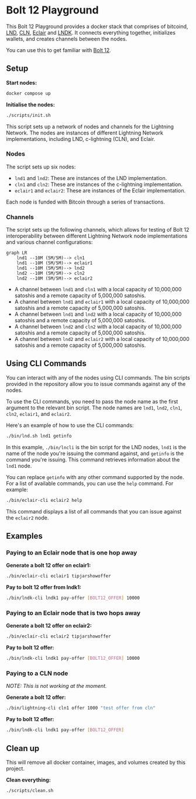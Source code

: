 # Bolt 12 Playground

This Bolt 12 Playground provides a docker stack that comprises of bitcoind, [LND](https://github.com/lightningnetwork/lnd), [CLN](https://github.com/ElementsProject/lightning), [Eclair](https://github.com/ACINQ/eclair) and [LNDK](https://github.com/lndk-org/lndk). It connects everything together, initializes wallets, and creates channels between the nodes.

You can use this to get familiar with [Bolt 12](https://bolt12.org/).

## Setup

**Start nodes:**

```sh
docker compose up
```

**Initialise the nodes:**

```sh
./scripts/init.sh
```

This script sets up a network of nodes and channels for the Lightning Network. The nodes are instances of different Lightning Network implementations, including LND, c-lightning (CLN), and Eclair.

### Nodes

The script sets up six nodes:

- `lnd1` and `lnd2`: These are instances of the LND implementation.
- `cln1` and `cln2`: These are instances of the c-lightning implementation.
- `eclair1` and `eclair2`: These are instances of the Eclair implementation.

Each node is funded with Bitcoin through a series of transactions.

### Channels

The script sets up the following channels, which allows for testing of Bolt 12 interoperability between different Lightning Network node implementations and various channel configurations:

```mermaid
graph LR
    lnd1 --10M (5M/5M)--> cln1
    lnd1 --10M (5M/5M)--> eclair1
    lnd1 --10M (5M/5M)--> lnd2
    lnd2 --10M (5M/5M)--> cln2
    lnd2 --10M (5M/5M)--> eclair2
```

- A channel between `lnd1` and `cln1` with a local capacity of 10,000,000 satoshis and a remote capacity of 5,000,000 satoshis.
- A channel between `lnd1` and `eclair1` with a local capacity of 10,000,000 satoshis and a remote capacity of 5,000,000 satoshis.
- A channel between `lnd1` and `lnd2` with a local capacity of 10,000,000 satoshis and a remote capacity of 5,000,000 satoshis.
- A channel between `lnd2` and `cln2` with a local capacity of 10,000,000 satoshis and a remote capacity of 5,000,000 satoshis.
- A channel between `lnd2` and `eclair2` with a local capacity of 10,000,000 satoshis and a remote capacity of 5,000,000 satoshis.

## Using CLI Commands

You can interact with any of the nodes using CLI commands. The bin scripts provided in the repository allow you to issue commands against any of the nodes. 

To use the CLI commands, you need to pass the node name as the first argument to the relevant bin script. The node names are `lnd1`, `lnd2`, `cln1`, `cln2`, `eclair1`, and `eclair2`.

Here's an example of how to use the CLI commands:

```sh
./bin/lnd.sh lnd1 getinfo
```

In this example, `./bin/lncli` is the bin script for the LND nodes, `lnd1` is the name of the node you're issuing the command against, and `getinfo` is the command you're issuing. This command retrieves information about the `lnd1` node.

You can replace `getinfo` with any other command supported by the node. For a list of available commands, you can use the `help` command. For example:

```sh
./bin/eclair-cli eclair2 help
```

This command displays a list of all commands that you can issue against the `eclair2` node.

## Examples


### Paying to an Eclair node that is one hop away

**Generate a bolt 12 offer on eclair1:**

```sh
./bin/eclair-cli eclair1 tipjarshowoffer
```

**Pay to bolt 12 offer from lndk1:**

```sh
./bin/lndk-cli lndk1 pay-offer [BOLT12_OFFER] 10000
```


### Paying to an Eclair node that is two hops away

**Generate a bolt 12 offer on eclair2:**

```sh
./bin/eclair-cli eclair2 tipjarshowoffer
```

**Pay to bolt 12 offer:**

```sh
./bin/lndk-cli lndk1 pay-offer [BOLT12_OFFER] 10000
```


### Paying to a CLN node

*NOTE: This is not working at the moment.*

**Generate a bolt 12 offer:**

```sh
./bin/lightning-cli cln1 offer 1000 "test offer from cln"
```

**Pay to bolt 12 offer:**

```sh
./bin/lndk-cli lndk1 pay-offer [BOLT12_OFFER]
```


## Clean up

This will remove all docker container, images, and volumes created by this project.

**Clean everything:**
```sh
./scripts/clean.sh
```

